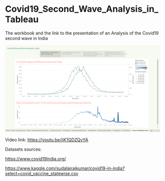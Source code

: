 # Covid19_Second_Wave_Analysis_in_Tableau
The workbook and the link to the presentation of an Analysis of the Covid19 second wave in India

![head_img](https://github.com/Aviator16/Covid19_Second_Wave_Analysis_in_Tableau/blob/main/Image/Tableau%20-%20Covid19%20analysis%2014-08-2021%2011_57_32.png?raw=true)

Video link: https://youtu.be/jiK1QDZQvYA

Datasets sources:

https://www.covid19india.org/

https://www.kaggle.com/sudalairajkumar/covid19-in-india?select=covid_vaccine_statewise.csv
